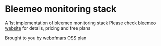 Bleemeo monitoring stack
=========================

A 1st implementation of bleemeo monitoring stack
Please check [bleemeo website][1] for details, pricing and free plans

Brought to you by [webofmars][2] OSS plan

[1]: https://www.bleemeo.com
[2]: https://webofmars.com
